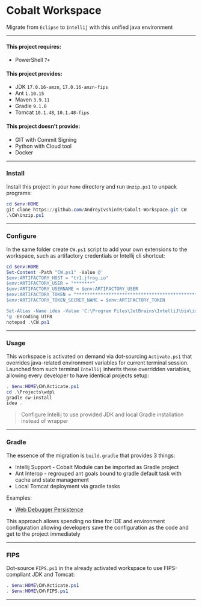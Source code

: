 # Cobalt Workspace
Migrate from `Eclipse` to `Intellij` with this unified java environment
___
#### This project requires:
- PowerShell `7+`
#### This project provides:
- JDK `17.0.16-amzn`, `17.0.16-amzn-fips`
- Ant `1.10.15`
- Maven `3.9.11`
- Gradle `9.1.0`
- Tomcat `10.1.48`, `10.1.48-fips`

#### This project doesn't provide:
- GIT with Commit Signing
- Python with Cloud tool
- Docker
___
### Install
Install this project in your `home` directory and run `Unzip.ps1` to unpack programs:
```powershell
cd $env:HOME
git clone https://github.com/AndreyIvshinTR/Cobalt-Workspace.git CW
.\CW\Unzip.ps1
```
___
### Configure
In the same folder create `CW.ps1` script to add your own extensions to the workspace, 
such as artifactory credentials or Intellij cli shortcut:
```powershell
cd $env:HOME
Set-Content -Path "CW.ps1" -Value @'
$env:ARTIFACTORY_HOST = "tr1.jfrog.io"
$env:ARTIFACTORY_USER = "*******"
$env:ARTIFACTORY_USERNAME = $env:ARTIFACTORY_USER
$env:ARTIFACTORY_TOKEN = "****************************************************************"
$env:ARTIFACTORY_TOKEN_SECRET_NAME = $env:ARTIFACTORY_TOKEN

Set-Alias -Name idea -Value 'C:\Program Files\JetBrains\IntelliJ\bin\idea64.exe' 
'@ -Encoding UTF8
notepad .\CW.ps1
```
___
### Usage
This workspace is activated on demand via dot-sourcing `Activate.ps1` that overrides 
java-related environment variables for current terminal session. Launched from such 
terminal `Intellij` inherits these overridden variables, allowing every developer 
to have identical projects setup:
```powershell
. $env:HOME\CW\Acticate.ps1
cd .\Projects\wdp\
gradle cw-install
idea .
```
> Configure Intellij to use provided JDK and local Gradle installation instead of wrapper
___
### Gradle
The essence of the migration is `build.gradle` that provides 3 things:
- Intellij Support - Cobalt Module can be imported as Gradle project
- Ant Interop - regrouped ant goals bound to gradle default task with cache and state management
- Local Tomcat deployment via gradle tasks

Examples:
- [Web Debugger Persistence](https://github.com/tr/cobalt_WebDebuggerPersistence/blob/feat/cw/build.gradle)

This approach allows spending no time for IDE and environment configuration allowing developers save the configuration as the code and get to the project immediately
___
### FIPS
Dot-source `FIPS.ps1` in the already activated workspace to use FIPS-compliant JDK and Tomcat:
```powershell
. $env:HOME\CW\Acticate.ps1
. $env:HOME\CW\FIPS.ps1
```
___
